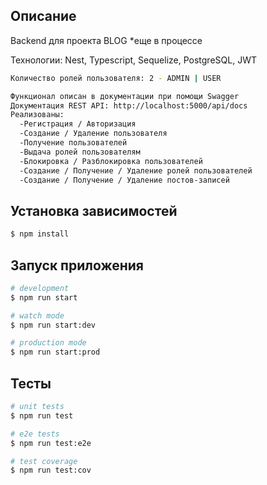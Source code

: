 ## Описание

Backend для проекта BLOG *еще в процессе

Технологии: Nest, Typescript, Sequelize, PostgreSQL, JWT

```bash
Количество ролей пользователя: 2 - ADMIN | USER

Функционал описан в документации при помощи Swagger
Документация REST API: http://localhost:5000/api/docs
Реализованы:
  -Регистрация / Авторизация
  -Создание / Удаление пользователя
  -Получение пользователей
  -Выдача ролей пользователям
  -Блокировка / Разблокировка пользователей
  -Создание / Получение / Удаление ролей пользователей
  -Создание / Получение / Удаление постов-записей
```

## Установка зависимостей

```bash
$ npm install
```

## Запуск приложения

```bash
# development
$ npm run start

# watch mode
$ npm run start:dev

# production mode
$ npm run start:prod
```

## Тесты

```bash
# unit tests
$ npm run test

# e2e tests
$ npm run test:e2e

# test coverage
$ npm run test:cov
```
